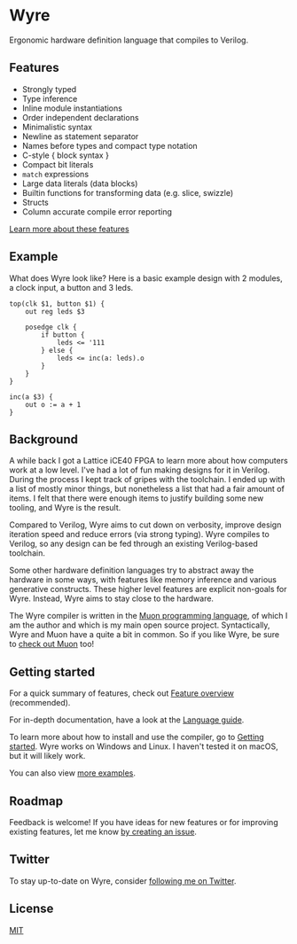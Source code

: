 # Wyre

Ergonomic hardware definition language that compiles to Verilog.

## Features

* Strongly typed
* Type inference
* Inline module instantiations
* Order independent declarations
* Minimalistic syntax
* Newline as statement separator
* Names before types and compact type notation
* C-style { block syntax }
* Compact bit literals
* `match` expressions
* Large data literals (data blocks)
* Builtin functions for transforming data (e.g. slice, swizzle)
* Structs
* Column accurate compile error reporting

[Learn more about these features](docs/feature_overview.md)

## Example

What does Wyre look like? Here is a basic example design with 2 modules, a clock input, a button and 3 leds.

	top(clk $1, button $1) {
		out reg leds $3

		posedge clk {
			if button {
				leds <= '111
			} else {
				leds <= inc(a: leds).o
			}
		}
	}

	inc(a $3) {
		out o := a + 1
	}

## Background

A while back I got a Lattice iCE40 FPGA to learn more about how computers work at a low level. I've had a lot of fun making designs for it in Verilog. During the process I kept track of gripes with the toolchain. I ended up with a list of mostly minor things, but nonetheless a list that had a fair amount of items. I felt that there were enough items to justify building some new tooling, and Wyre is the result.

Compared to Verilog, Wyre aims to cut down on verbosity, improve design iteration speed and reduce errors (via strong typing). Wyre compiles to Verilog, so any design can be fed through an existing Verilog-based toolchain.

Some other hardware definition languages try to abstract away the hardware in some ways, with features like memory inference and various generative constructs. These higher level features are explicit non-goals for Wyre. Instead, Wyre aims to stay close to the hardware.

The Wyre compiler is written in the [Muon programming language](https://github.com/nickmqb/muon), of which I am the author and which is my main open source project. Syntactically, Wyre and Muon have a quite a bit in common. So if you like Wyre, be sure to [check out Muon](https://github.com/nickmqb/muon) too!

## Getting started

For a quick summary of features, check out [Feature overview](docs/feature_overview.md) (recommended).

For in-depth documentation, have a look at the [Language guide](docs/language_guide.md).

To learn more about how to install and use the compiler, go to [Getting started](docs/getting_started.md). Wyre works on Windows and Linux. I haven't tested it on macOS, but it will likely work.

You can also view [more examples](examples).

## Roadmap

Feedback is welcome! If you have ideas for new features or for improving existing features, let me know [by creating an issue](https://github.com/nickmqb/wyre/issues).

## Twitter

To stay up-to-date on Wyre, consider [following me on Twitter](https://twitter.com/nickmqb).

## License

[MIT](LICENSE)

